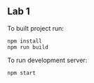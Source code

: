 ## Lab 1

To built project run:

    npm install
    npm run build
To run development server:

    npm start